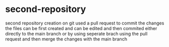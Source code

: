 # second-repository
second repository creation on git
used  a pull request to commit the changes 
the files can be first created and can be edited and then commited either directly to the main branch or by using seperate brach using the pull request and then merge the changes with the main branch
